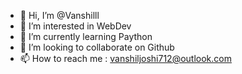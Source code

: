 - 👋 Hi, I’m @Vanshilll
- 👀 I’m interested in WebDev
- 🌱 I’m currently learning Paython
- 💞️ I’m looking to collaborate on Github
- 📫 How to reach me : vanshiljoshi712@outlook.com

<!---
Vanshilll/Vanshilll is a ✨ special ✨ repository because its `README.md` (this file) appears on your GitHub profile.
You can click the Preview link to take a look at your changes.
--->
